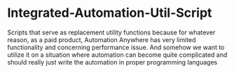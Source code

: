 # Integrated-Automation-Util-Script

Scripts that serve as replacement utility functions because for whatever reason, as a paid product, Automation Anywhere has very limited functionality and concerning performance issue. And somehow we want to utilize it on a situation where automation can become quite complicated and should really just write the automation in proper programming languages

